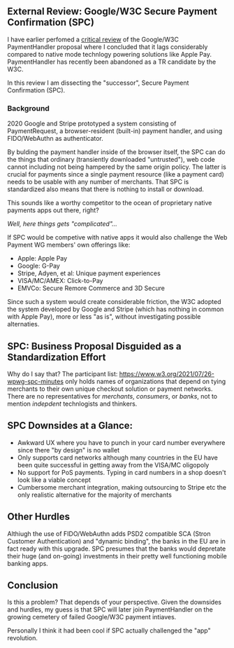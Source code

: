 ## External Review: Google/W3C Secure Payment Confirmation (SPC)
I have earlier perfomed a [critical review](https://github.com/cyberphone/doc/blob/gh-pages/payments/paymenthandler.md#the-w3c-paymenthandler) of the Google/W3C PaymentHandler proposal
where I concluded that it lags considerably compared to native mode technlogy powering solutions like Apple Pay.
PaymentHandler has recently been abandoned as a TR candidate by the W3C.

In this review I am dissecting the "successor", Secure Payment Confirmation (SPC).

### Background
2020 Google and Stripe prototyped a system consisting of PaymentRequest, a browser-resident (built-in)
payment handler, and using FIDO/WebAuthn as authenticator.

By bulding the payment handler inside of the browser itself, the SPC can do the things
that ordinary (transiently downloaded "untrusted"), web code cannot including
not being hampered by the same origin policy.  The latter is crucial for payments
since a single payment resource (like a payment card) needs to be usable with any
number of merchants.  That SPC is standardized also means that there is
nothing to install or download.

This sounds like a worthy competitor to the ocean of proprietary native payments apps out there, right?

*Well, here things gets "complicated"...*

If SPC would be competive with native apps it would also
challenge the Web Payment WG members' own offerings like:
- Apple: Apple Pay
- Google: G-Pay
- Stripe, Adyen, et al: Unique payment experiences
- VISA/MC/AMEX: Click-to-Pay
- EMVCo: Secure Remore Commerce and 3D Secure

Since such a system would create considerable friction,
the W3C adopted the system developed by Google and Stripe (which has
nothing in common with Apple Pay), more or less "as is", without investigating
possible alternaties.

## SPC: Business Proposal Disguided as a Standardization Effort
Why do I say that? The participant list: https://www.w3.org/2021/07/26-wpwg-spc-minutes only
holds names of organizations that depend on tying merchants to their
own unique checkout solution or payment networks.
There are no representatives for *merchants*, *consumers*, or *banks*,
not to mention *indepdent* technlogists and thinkers. 

## SPC Downsides at a Glance:
- Awkward UX where you have to punch in your card number everywhere since there "by design" is no wallet
- Only supports card networks although many countries in the EU have been quite successful in getting away from the VISA/MC oligopoly
- No support for PoS payments.  Typing in card numbers in a shop doesn't look like a viable concept
- Cumbersome merchant integration, making outsourcing to Stripe etc the only realistic alternative for the majority of merchants

## Other Hurdles
Althiugh the use of FIDO/WebAuthn adds PSD2 compatible SCA (Stron Customer Authentication) and "dynamic binding",
the banks in the EU are in fact ready with this upgrade.  SPC presumes that the banks would depretate their
huge (and on-going) investments in their pretty well functioning mobile banking apps. 

## Conclusion
Is this a problem? That depends of your perspective.
Given the downsides and hurdles, my guess is that SPC will later join
PaymentHandler on the growing cemetery of failed Google/W3C
payment intiaves.

Personally I think it had been cool if SPC actually challenged
the "app" revolution.
